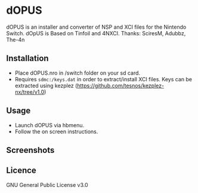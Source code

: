 # dOPUS
dOPUS is an installer and converter of NSP and XCI files for the Nintendo Switch.
dOpUS is Based on Tinfoil and 4NXCI.
Thanks: SciresM, Adubbz, The-4n

## Installation
* Place dOPUS.nro in /switch folder on your sd card.
* Requires `sdmc:/keys.dat` in order to extract/install XCI files. Keys can be extracted using kezplez (https://github.com/tesnos/kezplez-nx/tree/v1.0)

## Usage
* Launch dOPUS via hbmenu.
* Follow the on screen instructions.

## Screenshots

## Licence
GNU General Public License v3.0
